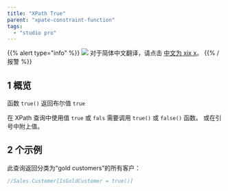 ```yaml
---
title: "XPath True"
parent: "xpate-constraint-function"
tags:
  - "studio pro"
---
```


{{% alert type="info" %}}
<img src="attachments/chinese-translation/china.png" style="display: inline-block; margin: 0" /> 对于简体中文翻译，请点击 [中文为 xix x](https://cdn.mendix.tencent-cloud.com/documentation/refguide8/xpath-true.pdf)。
{{% /报警 %}}

## 1 概览

函数 `true()` 返回布尔值 `true`

在 XPath 查询中使用值 `true` 或 `fals` 需要调用 `true()` 或 `false()` 函数。 或在引号中附上值。

## 2 个示例

此查询返回分类为“gold customers”的所有客户：

```java
//Sales.Customer[IsGoldCustomer = true()]
```

